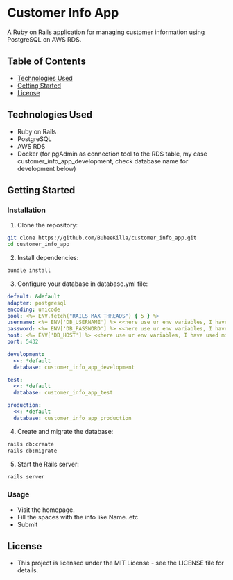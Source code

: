 # Customer Info App

A Ruby on Rails application for managing customer information using PostgreSQL on AWS RDS.

## Table of Contents
- [Technologies Used](#technologies-used)
- [Getting Started](#getting-started)
- [License](#license)

## Technologies Used
- Ruby on Rails
- PostgreSQL
- AWS RDS
- Docker (for pgAdmin as connection tool to the RDS table, my case customer_info_app_development, check database name for development below)

## Getting Started

### Installation
1. Clone the repository:
  ```bash
  git clone https://github.com/BubeeKilla/customer_info_app.git
  cd customer_info_app
  ```
2. Install dependencies:
  ```bash
  bundle install
  ```
3. Configure your database in database.yml file:
  ```yml
  default: &default
  adapter: postgresql
  encoding: unicode
  pool: <%= ENV.fetch("RAILS_MAX_THREADS") { 5 } %>
  username: <%= ENV['DB_USERNAME'] %> <<here use ur env variables, I have used mine from .env file(app root directory), or setupt them globally on your machine>>
  password: <%= ENV['DB_PASSWORD'] %> <<here use ur env variables, I have used mine from .env file(app root directory), or setupt them globally on your machine>>
  host: <%= ENV['DB_HOST'] %> <<here use ur env variables, I have used mine from .env file(app root directory), or setupt them globally on your machine>>
  port: 5432

  development:
    <<: *default
    database: customer_info_app_development

  test:
    <<: *default
    database: customer_info_app_test

  production:
    <<: *default
    database: customer_info_app_production
  ```
4. Create and migrate the database: 
  ```bash     
  rails db:create
  rails db:migrate
  ```
5. Start the Rails server:  
  ```bash
  rails server
  ```

### Usage

- Visit the homepage.
- Fill the spaces with the info like Name..etc.
- Submit
  
## License

  - This project is licensed under the MIT License - see the LICENSE file for details.
